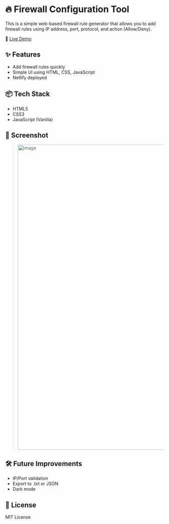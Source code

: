 
# 🔥 Firewall Configuration Tool

This is a simple web-based firewall rule generator that allows you to add firewall rules using IP address, port, protocol, and action (Allow/Deny).

🔗 [Live Demo](https://firewallconfiguratriont00l.netlify.app/)

## ✨ Features

- Add firewall rules quickly
- Simple UI using HTML, CSS, JavaScript
- Netlify deployed


## 📦 Tech Stack

- HTML5
- CSS3
- JavaScript (Vanilla)

## 📸 Screenshot

> <img width="1880" height="967" alt="image" src="https://github.com/user-attachments/assets/629cb0af-1bc0-44e8-84a6-26dcc3897203" />


## 🛠 Future Improvements

- IP/Port validation
- Export to .txt or JSON
- Dark mode

## 📝 License

MIT License

